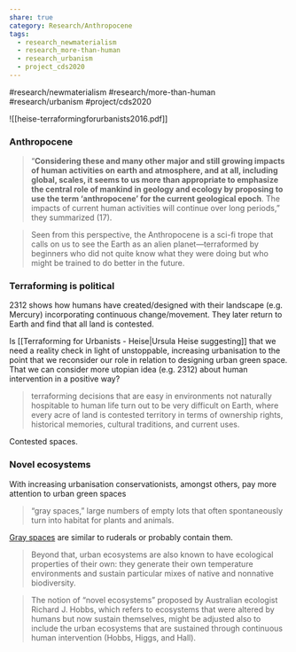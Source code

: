 ```yaml
---
share: true
category: Research/Anthropocene
tags:
  - research_newmaterialism
  - research_more-than-human
  - research_urbanism
  - project_cds2020
---
```



#research/newmaterialism #research/more-than-human  #research/urbanism #project/cds2020

![[heise-terraformingforurbanists2016.pdf]]

### Anthropocene

> “**Considering these and many other major and still growing impacts of human activities on earth and atmosphere, and at all, including global, scales, it seems to us more than appropriate to emphasize the central role of mankind in geology and ecology by proposing to use the term ‘anthropocene’ for the current geological epoch**. The impacts of current human activities will continue over long periods,” they summarized (17).

> Seen from this perspective, the Anthropocene is a sci-fi trope that calls on us to see the Earth as an alien planet—terraformed by beginners who did not quite know what they were doing but who might be trained to do better in the future.

### Terraforming is political
2312 shows how humans have created/designed with their landscape (e.g. Mercury) incorporating continuous change/movement. 
They later return to Earth and find that all land is contested. 

Is [[Terraforming for Urbanists - Heise|Ursula Heise suggesting]] that we need a reality check in light of unstoppable, increasing urbanisation to the point that we reconsider our role in relation to designing urban green space. That we can consider more utopian idea (e.g. 2312) about human intervention in a positive way? 

>  terraforming decisions that are easy in environments not naturally hospitable to human life turn out to be very difficult on Earth, where every acre of land is contested territory in terms of ownership rights, historical memories, cultural traditions, and current uses.

Contested spaces.

### Novel ecosystems

With increasing urbanisation conservationists, amongst others, pay more attention to urban green spaces
 
 >  “gray spaces,” large numbers of empty lots that often spontaneously turn into habitat for plants and animals. 

[Gray spaces](https://en.wikipedia.org/wiki/Gray_space) are similar to ruderals or probably contain them. 
 
> Beyond that, urban ecosystems are also known to have ecological properties of their own: they generate their own temperature environments and sustain particular mixes of native and nonnative biodiversity.

> The notion of “novel ecosystems” proposed by Australian ecologist Richard J. Hobbs, which refers to ecosystems that were altered by humans but now sustain themselves, might be adjusted also to include the urban ecosystems that are sustained through continuous human intervention (Hobbs, Higgs, and Hall).

